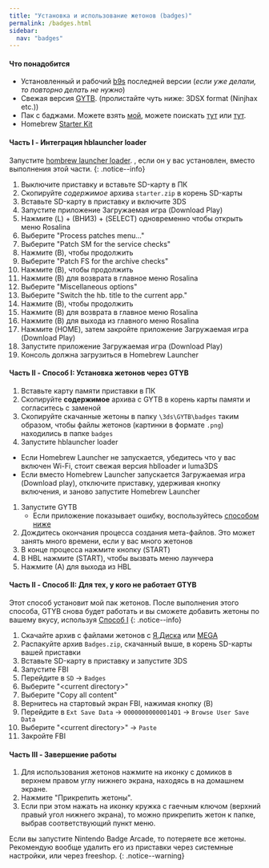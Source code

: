 ```yaml
---
title: "Установка и использование жетонов (badges)"
permalink: /badges.html
sidebar:
  nav: "badges"
---
```

#### <a name="what_need" />Что понадобится 

* Установленный и рабочий [b9s](updating-b9s) последней версии (*если уже делали, то повторно делать не нужно*)
* Свежая версия [GYTB](https://github.com/MrCheeze/GYTB). (пролистайте чуть ниже: 3DSX format (Ninjhax etc.))
* Пак с баджами. Можете взять [мой](https://goo.gl/KWHtCH), можете поискать [тут](https://badges.3dsthem.es/) или [тут](https://gbatemp.net/threads/nintendo-badge-arcade-badges-collection.405667/).
* Homebrew [Starter Kit](http://smealum.github.io/ninjhax2/starter.zip)

#### <a name="part1" />Часть I - Интеграция hblauncher loader

Запустите [hombrew launcher loader](https://github.com/yellows8/hblauncher_loader/releases/latest). , если он у вас установлен, вместо выполнения этой части. 
{: .notice--info}

1. Выключите приставку и вставьте SD-карту в ПК
1. Скопируйте _содержимое_ архива `starter.zip` в корень SD-карты
1. Вставьте SD-карту в приставку и включите 3DS
1. Запустите приложение Загружаемая игра (Download Play)
1. Нажмите (L) + (ВНИЗ) + (SELECT) одновременно чтобы открыть меню Rosalina
1. Выберите "Process patches menu..."
1. Выберите "Patch SM for the service checks"
1. Нажмите (B), чтобы продолжить
1. Выберите "Patch FS for the archive checks"
1. Нажмите (B), чтобы продолжить
1. Нажмите (B) для возврата в главное меню Rosalina
1. Выберите "Miscellaneous options"
1. Выберите "Switch the hb. title to the current app."
1. Нажмите (B), чтобы продолжить
1. Нажмите (B) для возврата в главное меню Rosalina
1. Нажмите (B) для выхода из главного меню Rosalina
1. Нажмите (HOME), затем закройте приложение Загружаемая игра (Download Play)
1. Запустите приложение Загружаемая игра (Download Play)
1. Консоль должна загрузиться в Homebrew Launcher

#### <a name="part2a" />Часть II - Способ I: Установка жетонов через GTYB

1. Вставьте карту памяти приставки в ПК
1. Скопируйте **содержимое** архива с GYTB в корень карты памяти и согласитесь с заменой
1. Скопируйте скачанные жетоны в папку `\3ds\GYTB\badges` таким образом, чтобы файлы жетонов (картинки в формате `.png`) находились в папке `badges`
1. Запустите hblauncher loader
 + Если Homebrew Launcher не запускается, убедитесь что у вас включен Wi-Fi, стоит свежая версия hblloader и luma3DS
 + Если вместо Homebrew Launcher запускается Загружаемая игра (Download play), отключите приставку, удерживая кнопку включения, и заново запустите Homebrew Launcher
1. Запустите GYTB
	+ Если приложение показывает ошибку, воспользуйтесь [способом ниже](badges#part2b)
1. Дождитесь окончания процесса создания мета-файлов. Это может занять много времени, если у вас много жетонов
1. В конце процесса нажмите кнопку (START)
1. В HBL нажмите (START), чтобы вызвать меню лаунчера
1. Нажмите (А) для выхода из HBL

#### <a name="part2b" />Часть II - Способ II: Для тех, у кого не работает GTYB

Этот способ установит мой пак жетонов. После выполнения этого способа, GTYB снова будет работать и вы сможете добавить жетоны по вашему вкусу, используя [Способ I](badges#part2a)
{: .notice--info}

1. Скачайте архив с файлами жетонов с [Я.Диска](https://yadi.sk/d/2mwMKtaZ3Kt4Hm) или [MEGA](https://mega.nz/#!0h0B2TaQ!95bjmMWYN1VHomezFLvtN9ThJATJfgxDQKd4_gGMbNk)
1. Распакуйте архив `Badges.zip`, скачанный выше, в корень SD-карты вашей приставки
1. Вставьте SD-карту в приставку и запустите 3DS
1. Запустите FBI
1. Перейдите в `SD` -> `Badges`
1. Выберите "\<current directory>"
1. Выберите "Copy all content"
1. Вернитесь на стартовый экран FBI, нажимая кнопку (B)
1. Перейдите в `Ext Save Data` -> `00000000000014D1` -> `Browse User Save Data`
1. Выберите "\<current directory>" -> `Paste`
1. Закройте FBI 

#### <a name="part3" />Часть III - Завершение работы

1. Для использования жетонов нажмите на иконку с домиков в верхнем правом углу нижнего экрана, находясь в на домашнем экране. 
1. Нажмите "Прикрепить жетоны".
1. Если при этом нажать на иконку кружка с гаечным ключом (верхний правый угол нижнего экрана), то можно прикрепить жетон к папке, выбрав соответствующий пункт меню.

Если вы запустите Nintendo Badge Arcade, то потеряете все жетоны. Рекомендую вообще удалить его из приставки через системные настройки, или через freeshop. 
{: .notice--warning}

<div id="vk_comments"></div>
<script type="text/javascript">
VK.Widgets.Comments("vk_comments", {limit: 10, attach: "*"});
</script>